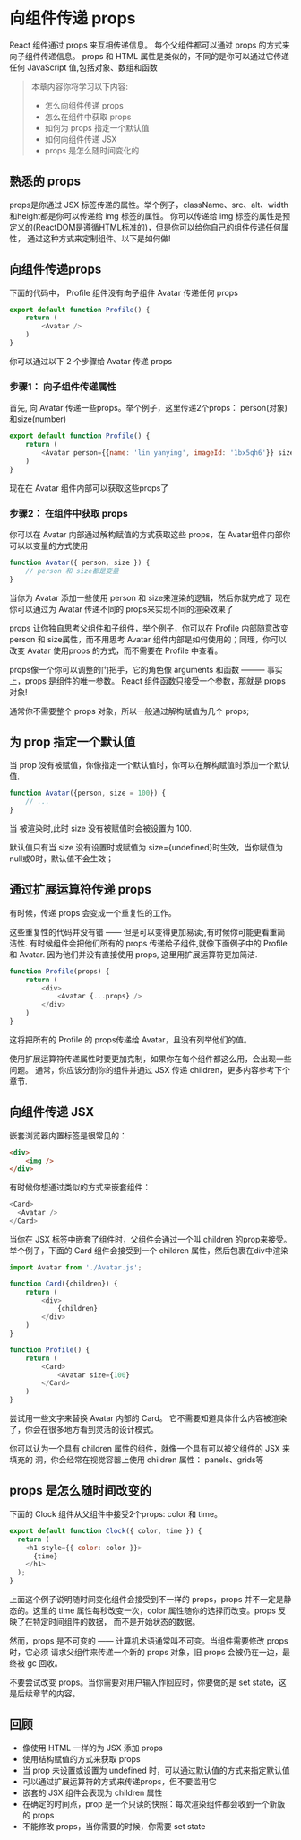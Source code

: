 # 向组件传递 props

React 组件通过 props 来互相传递信息。 每个父组件都可以通过 props 的方式来向子组件传递信息。
props 和 HTML 属性是类似的，不同的是你可以通过它传递任何 JavaScript 值,包括对象、数组和函数

> 本章内容你将学习以下内容:  
> - 怎么向组件传递 props  
> - 怎么在组件中获取 props  
> - 如何为 props 指定一个默认值  
> - 如何向组件传递 JSX
> - props 是怎么随时间变化的  

## 熟悉的 props

props是你通过 JSX 标签传递的属性。举个例子，className、src、alt、width和height都是你可以传递给 img 标签的属性。 
你可以传递给 img 标签的属性是预定义的(ReactDOM是遵循HTML标准的)，但是你可以给你自己的组件传递任何属性，
通过这种方式来定制组件。以下是如何做!

## 向组件传递props  

下面的代码中， Profile 组件没有向子组件 Avatar 传递任何 props

```javascript jsx
export default function Profile() {
	return (
		<Avatar />
	)
}
```

你可以通过以下 2 个步骤给 Avatar 传递 props

### 步骤1： 向子组件传递属性

首先, 向 Avatar 传递一些props。举个例子，这里传递2个props： person(对象)和size(number)

```javascript
export default function Profile() {
	return (
		<Avatar person={{name: 'lin yanying', imageId: '1bx5qh6'}} size={100} />
	)
}
```

现在在 Avatar 组件内部可以获取这些props了

### 步骤2： 在组件中获取 props

你可以在 Avatar 内部通过解构赋值的方式获取这些 props，在 Avatar组件内部你可以以变量的方式使用

```javascript
function Avatar({ person, size }) {
	// person 和 size都是变量
}
```

当你为 Avatar 添加一些使用 person 和 size来渲染的逻辑，然后你就完成了
现在你可以通过为 Avatar 传递不同的 props来实现不同的渲染效果了  

props 让你独自思考父组件和子组件，举个例子，你可以在 Profile 内部随意改变 person
和 size属性，而不用思考 Avatar 组件内部是如何使用的；同理，你可以改变 Avatar 使用props
的方式，而不需要在 Profile 中查看。  

props像一个你可以调整的门把手，它的角色像 arguments 和函数 ——— 事实上，props 是组件的唯一参数。
React 组件函数只接受一个参数，那就是 props 对象!  

通常你不需要整个 props 对象，所以一般通过解构赋值为几个 props;

## 为 prop 指定一个默认值

当 prop 没有被赋值，你像指定一个默认值时，你可以在解构赋值时添加一个默认值.  

```javascript
function Avatar({person, size = 100}) {
	// ...
}
```

当 <Avatar person={...} /> 被渲染时,此时 size 没有被赋值时会被设置为 100.  

默认值只有当 size 没有设置时或赋值为 size={undefined}时生效，当你赋值为null或0时，默认值不会生效；

## 通过扩展运算符传递 props

有时候，传递 props 会变成一个重复性的工作。  

这些重复性的代码并没有错 —— 但是可以变得更加易读;,有时候你可能更看重简洁性.
有时候组件会把他们所有的 props 传递给子组件,就像下面例子中的 Profile 和 Avatar.
因为他们并没有直接使用 props, 这里用扩展运算符更加简洁.  

```javascript
function Profile(props) {
	return (
		<div>
			<Avatar {...props} />
		</div>
	)
}
```

这将把所有的 Profile 的 props传递给 Avatar，且没有列举他们的值。  

使用扩展运算符传递属性时要更加克制，如果你在每个组件都这么用，会出现一些问题。
通常，你应该分割你的组件并通过 JSX 传递 children，更多内容参考下个章节.  

## 向组件传递 JSX

嵌套浏览器内置标签是很常见的：  

```html
<div>
	<img />
</div>
```

有时候你想通过类似的方式来嵌套组件：  

```javascript
<Card>
  <Avatar />
</Card>
```

当你在 JSX 标签中嵌套了组件时，父组件会通过一个叫 children 的prop来接受。
举个例子，下面的 Card 组件会接受到一个 children 属性，然后包裹在div中渲染

```javascript
import Avatar from './Avatar.js';

function Card({children}) {
	return (
		<div>
			{children}
		</div>
	)
}

function Profile() {
	return (
		<Card>
			<Avatar size={100}
		</Card>
	)
}
```

尝试用一些文字来替换 Avatar 内部的 Card。
它不需要知道具体什么内容被渲染了，你会在很多地方看到灵活的设计模式。  

你可以认为一个具有 children 属性的组件，就像一个具有可以被父组件的 JSX 来填充的
洞，你会经常在视觉容器上使用 children 属性： panels、grids等

## props 是怎么随时间改变的

下面的 Clock 组件从父组件中接受2个props: color 和 time。

```javascript
export default function Clock({ color, time }) {
  return (
    <h1 style={{ color: color }}>
      {time}
    </h1>
  );
}
```

上面这个例子说明随时间变化组件会接受到不一样的 props，props 并不一定是静态的。这里的
time 属性每秒改变一次，color 属性随你的选择而改变。props 反映了在特定时间组件的数据，
而不是开始状态的数据。  

然而，props 是不可变的 —— 计算机术语通常叫不可变。当组件需要修改 props 时，它必须
请求父组件来传递一个新的 props 对象，旧 props 会被仍在一边，最终被 gc 回收。  

不要尝试改变 props。当你需要对用户输入作回应时，你要做的是 set state，这是后续章节的内容。

## 回顾  

- 像使用 HTML 一样的为 JSX 添加 props
- 使用结构赋值的方式来获取 props
- 当 prop 未设置或设置为 undefined 时，可以通过默认值的方式来指定默认值
- 可以通过扩展运算符的方式来传递props，但不要滥用它
- 嵌套的 JSX 组件会表现为 children 属性
- 在确定的时间点，prop 是一个只读的快照：每次渲染组件都会收到一个新版的 props
- 不能修改 props，当你需要的时候，你需要 set state
